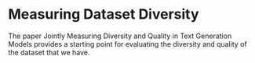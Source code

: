 # Measuring Dataset Diversity
The paper Jointly Measuring Diversity and Quality in Text Generation Models provides a starting point for evaluating the diversity and quality of the dataset that we have. 

